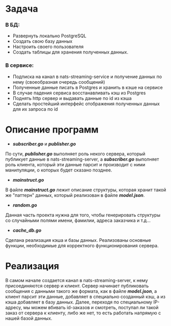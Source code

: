 # Задача
### В БД:
- Развернуть локально PostgreSQL
- Создать свою базу данных
- Настроить своего пользователя
- Создать таблицы для хранения полученных данных.
### В сервисе:
-  Подписка на канал в nats-streaming-service и получение данных по нему (своеобразная очередь сообщений)
-  Полученные данные писать в Postgres и хранить в кэше на сервисе
-  В случае падения сервиса восстанавливать кэш из Postgres
-  Поднять http сервер и выдавать данные по id из кэша
-  Сделать простейший интерфейс отображения полученных данных для их запроса по id



# Описание программ
- ***subscriber.go*** и ***publisher.go***

По сути, ***publisher.go*** выполняет роль некого сервера, который публикует данные в nats-streaming-server, а ***subscriber.go*** выполняет роль клиента, который эти данные парсит и производит с ними манипуляции, о которых будет сказано позднее.

- ***mainstruct.go***

В файле ***mainstruct.go*** лежит описание структуры, которая хранит такой же "паттерн" данных, который реализован в файле ***model.json***.

- ***random.go***

Данная часть проекта нужна для того, чтобы генерировать структуры со случайными полями имени, фамилии, адреса заказчика и т.д...

- ***cache_db.go***

Сделана реализация кэша и базы данных. Реализованы основные функции, необходимые для корректного функционирования сервера.



# Реализация

В самом начале создается канал в nats-streaming-server, к нему присоединяются сервер и клиент. Сервер начинает публиковать сообщения с данными такого же формата, как в файле ***model.json***, а клиент парсит эти данные, добавляет в специально созданный кэш, а из кэша добавляет в базу данных. Далее, переходя по специальному IP-адресу, мы можем вбивать id-заказов и смотреть, поступал ли такой заказ от сервера к клиенту, либо же нет, то есть работать напрямую с нашей базой данных.



